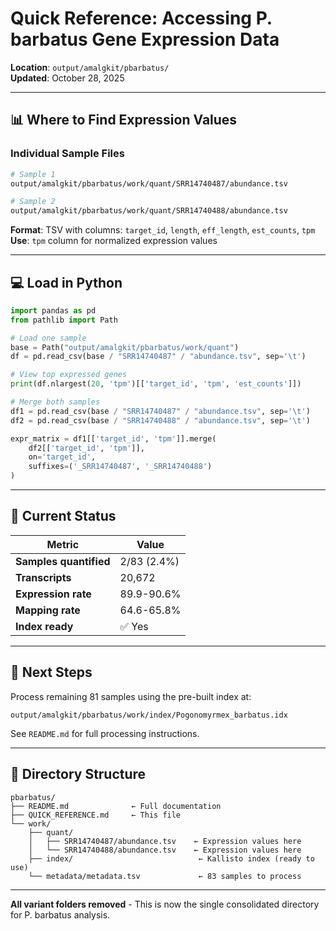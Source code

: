# Quick Reference: Accessing P. barbatus Gene Expression Data

**Location**: `output/amalgkit/pbarbatus/`  
**Updated**: October 28, 2025

---

## 📊 Where to Find Expression Values

### Individual Sample Files

```bash
# Sample 1
output/amalgkit/pbarbatus/work/quant/SRR14740487/abundance.tsv

# Sample 2
output/amalgkit/pbarbatus/work/quant/SRR14740488/abundance.tsv
```

**Format**: TSV with columns: `target_id`, `length`, `eff_length`, `est_counts`, `tpm`  
**Use**: `tpm` column for normalized expression values

---

## 💻 Load in Python

```python
import pandas as pd
from pathlib import Path

# Load one sample
base = Path("output/amalgkit/pbarbatus/work/quant")
df = pd.read_csv(base / "SRR14740487" / "abundance.tsv", sep='\t')

# View top expressed genes
print(df.nlargest(20, 'tpm')[['target_id', 'tpm', 'est_counts']])

# Merge both samples
df1 = pd.read_csv(base / "SRR14740487" / "abundance.tsv", sep='\t')
df2 = pd.read_csv(base / "SRR14740488" / "abundance.tsv", sep='\t')

expr_matrix = df1[['target_id', 'tpm']].merge(
    df2[['target_id', 'tpm']],
    on='target_id',
    suffixes=('_SRR14740487', '_SRR14740488')
)
```

---

## 🎯 Current Status

| Metric | Value |
|--------|-------|
| **Samples quantified** | 2/83 (2.4%) |
| **Transcripts** | 20,672 |
| **Expression rate** | 89.9-90.6% |
| **Mapping rate** | 64.6-65.8% |
| **Index ready** | ✅ Yes |

---

## 🚀 Next Steps

Process remaining 81 samples using the pre-built index at:
```
output/amalgkit/pbarbatus/work/index/Pogonomyrmex_barbatus.idx
```

See `README.md` for full processing instructions.

---

## 📁 Directory Structure

```
pbarbatus/
├── README.md              ← Full documentation
├── QUICK_REFERENCE.md     ← This file
└── work/
    ├── quant/
    │   ├── SRR14740487/abundance.tsv    ← Expression values here
    │   └── SRR14740488/abundance.tsv    ← Expression values here
    ├── index/                            ← Kallisto index (ready to use)
    └── metadata/metadata.tsv             ← 83 samples to process
```

---

**All variant folders removed** - This is now the single consolidated directory for P. barbatus analysis.

